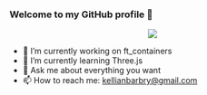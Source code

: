 ### Welcome to my GitHub profile 👋

<p align="center">
  <img src="https://badge42.vercel.app/api/v2/cl32f50m2004909ldjgnbzhyl/stats?cursusId=21&coalitionId=50">
</p>

- 🔭 I’m currently working on ft_containers
- 🌱 I’m currently learning Three.js
- 💬 Ask me about everything you want
- 📫 How to reach me: kellianbarbry@gmail.com
